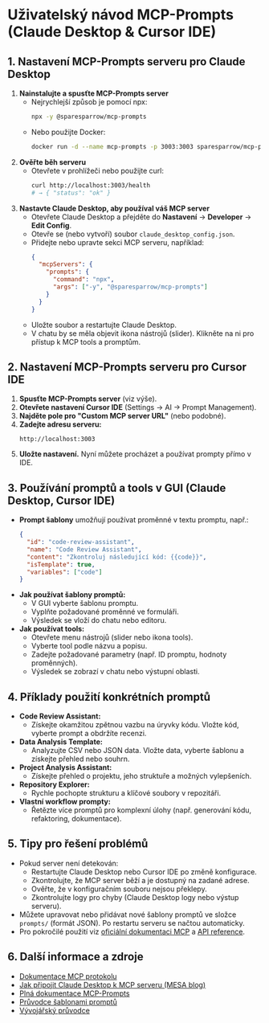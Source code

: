 # Uživatelský návod MCP-Prompts (Claude Desktop & Cursor IDE)

## 1. Nastavení MCP-Prompts serveru pro Claude Desktop

1. **Nainstalujte a spusťte MCP-Prompts server**
   - Nejrychlejší způsob je pomocí npx:
     ```bash
     npx -y @sparesparrow/mcp-prompts
     ```
   - Nebo použijte Docker:
     ```bash
     docker run -d --name mcp-prompts -p 3003:3003 sparesparrow/mcp-prompts:latest
     ```
2. **Ověřte běh serveru**
   - Otevřete v prohlížeči nebo použijte curl:
     ```bash
     curl http://localhost:3003/health
     # → { "status": "ok" }
     ```
3. **Nastavte Claude Desktop, aby používal váš MCP server**
   - Otevřete Claude Desktop a přejděte do **Nastavení** → **Developer** → **Edit Config**.
   - Otevře se (nebo vytvoří) soubor `claude_desktop_config.json`.
   - Přidejte nebo upravte sekci MCP serveru, například:
     ```json
     {
       "mcpServers": {
         "prompts": {
           "command": "npx",
           "args": ["-y", "@sparesparrow/mcp-prompts"]
         }
       }
     }
     ```
   - Uložte soubor a restartujte Claude Desktop.
   - V chatu by se měla objevit ikona nástrojů (slider). Klikněte na ni pro přístup k MCP tools a promptům.

## 2. Nastavení MCP-Prompts serveru pro Cursor IDE

1. **Spusťte MCP-Prompts server** (viz výše).
2. **Otevřete nastavení Cursor IDE** (Settings → AI → Prompt Management).
3. **Najděte pole pro "Custom MCP server URL"** (nebo podobné).
4. **Zadejte adresu serveru:**
   ```
   http://localhost:3003
   ```
5. **Uložte nastavení.** Nyní můžete procházet a používat prompty přímo v IDE.

## 3. Používání promptů a tools v GUI (Claude Desktop, Cursor IDE)

- **Prompt šablony** umožňují používat proměnné v textu promptu, např.:
  ```json
  {
    "id": "code-review-assistant",
    "name": "Code Review Assistant",
    "content": "Zkontroluj následující kód: {{code}}",
    "isTemplate": true,
    "variables": ["code"]
  }
  ```
- **Jak používat šablony promptů:**
  - V GUI vyberte šablonu promptu.
  - Vyplňte požadované proměnné ve formuláři.
  - Výsledek se vloží do chatu nebo editoru.
- **Jak používat tools:**
  - Otevřete menu nástrojů (slider nebo ikona tools).
  - Vyberte tool podle názvu a popisu.
  - Zadejte požadované parametry (např. ID promptu, hodnoty proměnných).
  - Výsledek se zobrazí v chatu nebo výstupní oblasti.

## 4. Příklady použití konkrétních promptů

- **Code Review Assistant:**
  - Získejte okamžitou zpětnou vazbu na úryvky kódu. Vložte kód, vyberte prompt a obdržíte recenzi.
- **Data Analysis Template:**
  - Analyzujte CSV nebo JSON data. Vložte data, vyberte šablonu a získejte přehled nebo souhrn.
- **Project Analysis Assistant:**
  - Získejte přehled o projektu, jeho struktuře a možných vylepšeních.
- **Repository Explorer:**
  - Rychle pochopte strukturu a klíčové soubory v repozitáři.
- **Vlastní workflow prompty:**
  - Řetězte více promptů pro komplexní úlohy (např. generování kódu, refaktoring, dokumentace).

## 5. Tipy pro řešení problémů

- Pokud server není detekován:
  - Restartujte Claude Desktop nebo Cursor IDE po změně konfigurace.
  - Zkontrolujte, že MCP server běží a je dostupný na zadané adrese.
  - Ověřte, že v konfiguračním souboru nejsou překlepy.
  - Zkontrolujte logy pro chyby (Claude Desktop logy nebo výstup serveru).
- Můžete upravovat nebo přidávat nové šablony promptů ve složce `prompts/` (formát JSON). Po restartu serveru se načtou automaticky.
- Pro pokročilé použití viz [oficiální dokumentaci MCP](https://modelcontextprotocol.io/quickstart/user) a [API reference](docs/04-api-reference.md).

## 6. Další informace a zdroje

- [Dokumentace MCP protokolu](https://modelcontextprotocol.io/quickstart/user)
- [Jak připojit Claude Desktop k MCP serveru (MESA blog)](https://www.getmesa.com/blog/how-to-connect-mcp-server-claude/)
- [Plná dokumentace MCP-Prompts](docs/00-overview.md)
- [Průvodce šablonami promptů](docs/05-templates-guide.md)
- [Vývojářský průvodce](docs/07-developer-guide.md) 